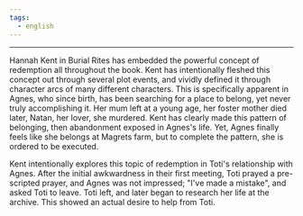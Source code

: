 ```yaml
---
tags:
  - english
---
```

___
Hannah Kent in Burial Rites has embedded the powerful concept of redemption all throughout the book. Kent has intentionally fleshed this concept out through several plot events, and vividly defined it through character arcs of many different characters. This is specifically apparent in Agnes, who since birth, has been searching for a place to belong, yet never truly accomplishing it. Her mum left at a young age, her foster mother died later, Natan, her lover, she murdered. Kent has clearly made this pattern of belonging, then abandonment exposed in Agnes's life. Yet, Agnes finally feels like she belongs at Magrets farm, but to complete the pattern, she is ordered to be executed.

Kent intentionally explores this topic of redemption in Toti's relationship with Agnes. After the initial awkwardness in their first meeting, Toti prayed a pre-scripted prayer, and Agnes was not impressed; "I've made a mistake", and asked Toti to leave. Toti left, and later began to research her life at the archive. This showed an actual desire to help from Toti. 
